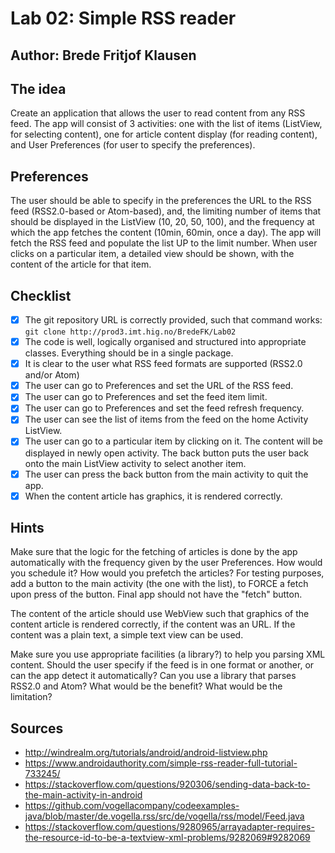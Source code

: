# Lab 02: Simple RSS reader

## Author: Brede Fritjof Klausen

## The idea

Create an application that allows the user to read content from any RSS feed. The app will consist of 3 activities: one with the list of items (ListView, for selecting content), one for article content display (for reading content), and User Preferences (for user to specify the preferences). 

## Preferences

The user should be able to specify in the preferences the URL to the RSS feed (RSS2.0-based or Atom-based), and, the limiting number of items that should be displayed in the ListView (10, 20, 50, 100), and the frequency at which the app fetches the content (10min, 60min, once a day). The app will fetch the RSS feed and populate the list UP to the limit number. When user clicks on a particular item, a detailed view should be shown, with the content of the article for that item. 


## Checklist
* [X] The git repository URL is correctly provided, such that command works: `git clone http://prod3.imt.hig.no/BredeFK/Lab02`
* [X] The code is well, logically organised and structured into appropriate classes. Everything should be in a single package.
* [X] It is clear to the user what RSS feed formats are supported (RSS2.0 and/or Atom)
* [X] The user can go to Preferences and set the URL of the RSS feed.
* [X] The user can go to Preferences and set the feed item limit.
* [X] The user can go to Preferences and set the feed refresh frequency.
* [X] The user can see the list of items from the feed on the home Activity ListView.
* [X] The user can go to a particular item by clicking on it. The content will be displayed in newly open activity. The back button puts the user back onto the main ListView activity to select another item.
* [X] The user can press the back button from the main activity to quit the app.
* [X] When the content article has graphics, it is rendered correctly.

## Hints

Make sure that the logic for the fetching of articles is done by the app automatically with the frequency given by the user Preferences. How would you schedule it? How would you prefetch the articles? For testing purposes, add a button to the main activity (the one with the list), to FORCE a fetch upon press of the button. Final app should not have the "fetch" button.

The content of the article should use WebView such that graphics of the content article is rendered correctly, if the content was an URL. If the content was a plain text, a simple text view can be used.

Make sure you use appropriate facilities (a library?) to help you parsing XML content. Should the user specify if the feed is in one format or another, or can the app detect it automatically? Can you use a library that parses RSS2.0 and Atom? What would be the benefit? What would be the limitation?


## Sources
- http://windrealm.org/tutorials/android/android-listview.php
- https://www.androidauthority.com/simple-rss-reader-full-tutorial-733245/
- https://stackoverflow.com/questions/920306/sending-data-back-to-the-main-activity-in-android
- https://github.com/vogellacompany/codeexamples-java/blob/master/de.vogella.rss/src/de/vogella/rss/model/Feed.java
- https://stackoverflow.com/questions/9280965/arrayadapter-requires-the-resource-id-to-be-a-textview-xml-problems/9282069#9282069
